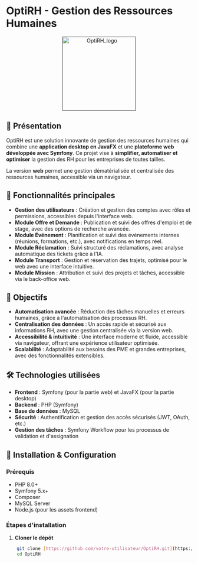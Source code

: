 # OptiRH - Gestion des Ressources Humaines

<p align="center"><a href="" target="_blank"><img src="https://github.com/user-attachments/assets/0f3bdb15-6321-42da-b294-c12b76d025d3" width="200" alt="OptiRH_logo"></a></p>

## 📌 Présentation
OptiRH est une solution innovante de gestion des ressources humaines qui combine une **application desktop en JavaFX** et une **plateforme web développée avec Symfony**. 
Ce projet vise à **simplifier, automatiser et optimiser** la gestion des RH pour les entreprises de toutes tailles.

La version **web** permet une gestion dématérialisée et centralisée des ressources humaines, accessible via un navigateur.

## 🚀 Fonctionnalités principales
- **Gestion des utilisateurs** : Création et gestion des comptes avec rôles et permissions, accessibles depuis l'interface web.
- **Module Offre et Demande** : Publication et suivi des offres d'emploi et de stage, avec des options de recherche avancée.
- **Module Événement** : Planification et suivi des événements internes (réunions, formations, etc.), avec notifications en temps réel.
- **Module Réclamation** : Suivi structuré des réclamations, avec analyse automatique des tickets grâce à l'IA.
- **Module Transport** : Gestion et réservation des trajets, optimisé pour le web avec une interface intuitive.
- **Module Mission** : Attribution et suivi des projets et tâches, accessible via le back-office web.

## 🎯 Objectifs
- **Automatisation avancée** : Réduction des tâches manuelles et erreurs humaines, grâce à l'automatisation des processus RH.
- **Centralisation des données** : Un accès rapide et sécurisé aux informations RH, avec une gestion centralisée via la version web.
- **Accessibilité & intuitivité** : Une interface moderne et fluide, accessible via navigateur, offrant une expérience utilisateur optimisée.
- **Scalabilité** : Adaptabilité aux besoins des PME et grandes entreprises, avec des fonctionnalités extensibles.

## 🛠️ Technologies utilisées
- **Frontend** : Symfony (pour la partie web) et JavaFX (pour la partie desktop)
- **Backend** : PHP (Symfony)
- **Base de données** : MySQL
- **Sécurité** : Authentification et gestion des accès sécurisés (JWT, OAuth, etc.)
- **Gestion des tâches** : Symfony Workflow pour les processus de validation et d'assignation

## 📖 Installation & Configuration
### Prérequis
- PHP 8.0+
- Symfony 5.x+
- Composer
- MySQL Server
- Node.js (pour les assets frontend)

### Étapes d'installation
1. **Cloner le dépôt**
```bash
    git clone [https://github.com/votre-utilisateur/OptiRH.git](https://github.com/mariem-jls/OptiRH-gestion-rh)
    cd OptiRH
